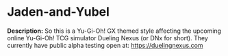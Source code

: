# Jaden-and-Yubel

**Description:**
So this is a Yu-Gi-Oh! GX themed style affecting the upcoming online Yu-Gi-Oh! TCG simulator Dueling Nexus (or DNx for short). They currently have public alpha testing open at: https://duelingnexus.com

